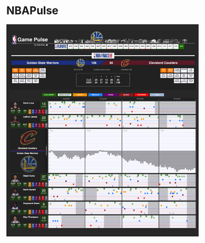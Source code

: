 # NBAPulse

![alt text](https://raw.githubusercontent.com/parvizu/NBAPulse/heroku-debugging/meteor-nbapulse/public/img/gamepulse2.png)
